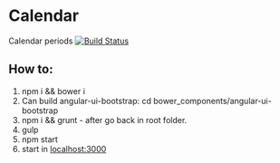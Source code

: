 # Calendar
Calendar periods [![Build Status](https://travis-ci.org/GagarinAP/calendar.svg?branch=master)](https://travis-ci.org/GagarinAP/calendar)

## How to:
1. npm i && bower i
2. Can build angular-ui-bootstrap: cd bower_components/angular-ui-bootstrap
3. npm i && grunt - after go back in root folder.
4. gulp
5. npm start
6. start in [localhost:3000](http://localhost:3000)
